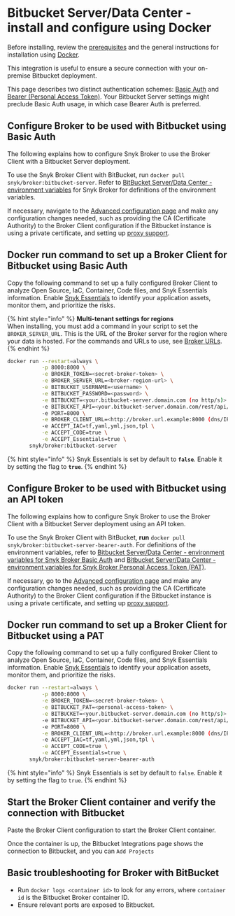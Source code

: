 # Bitbucket Server/Data Center - install and configure using Docker

Before installing, review the [prerequisites](./) and the general instructions for installation using [Docker](../install-and-configure-broker-using-docker.md).

This integration is useful to ensure a secure connection with your on-premise Bitbucket deployment.

This page describes two distinct authentication schemes: [Basic Auth](bitbucket-server-data-center-install-and-configure-using-docker.md#configure-broker-to-be-used-with-bitbucket-using-basic-auth) and [Bearer (Personal Access Token)](bitbucket-server-data-center-install-and-configure-using-docker.md#configure-broker-to-be-used-with-bitbucket-using-a-personal-access-token-pat). Your Bitbucket Server settings might preclude Basic Auth usage, in which case Bearer Auth is preferred.

## Configure Broker to be used with Bitbucket using Basic Auth

The following explains how to configure Snyk Broker to use the Broker Client with a Bitbucket Server deployment.

To use the Snyk Broker Client with BitBucket, run `docker pull snyk/broker:bitbucket-server`. Refer to [BitBucket Server/Data Center - environment variables](bitbucket-server-data-center-environment-variables-for-snyk-broker-basic-auth.md) for Snyk Broker for definitions of the environment variables.

If necessary, navigate to the [Advanced configuration page](../advanced-configuration-for-snyk-broker-docker-installation/) and make any configuration changes needed, such as providing the CA (Certificate Authority) to the Broker Client configuration if the Bitbucket instance is using a private certificate, and setting up [proxy support](../advanced-configuration-for-snyk-broker-docker-installation/proxy-support-with-docker.md).

## Docker run command to set up a Broker Client for Bitbucket using Basic Auth

Copy the following command to set up a fully configured Broker Client to analyze Open Source, IaC, Container, Code files, and Snyk Essentials information. Enable [Snyk Essentials](../../../../../../scan-with-snyk/snyk-essentials.md) to identify your application assets, monitor them, and prioritize the risks.

{% hint style="info" %}
**Multi-tenant settings for regions**\
When installing, you must add a command in your script to set the `BROKER_SERVER_URL`. This is the URL of the Broker server for the region where your data is hosted. For the commands and URLs to use, see [Broker URLs](../../../../../../snyk-data-and-governance/regional-hosting-and-data-residency.md#broker-server-urls).
{% endhint %}

```bash
docker run --restart=always \
           -p 8000:8000 \
           -e BROKER_TOKEN=<secret-broker-token> \
           -e BROKER_SERVER_URL=<broker-region-url> \
           -e BITBUCKET_USERNAME=<username> \
           -e BITBUCKET_PASSWORD=<password> \
           -e BITBUCKET=<your.bitbucket-server.domain.com (no http/s)> \
           -e BITBUCKET_API=<your.bitbucket-server.domain.com/rest/api/1.0 (no http/s)> \
           -e PORT=8000 \
           -e BROKER_CLIENT_URL=<http://broker.url.example:8000 (dns/IP:port)> \
           -e ACCEPT_IAC=tf,yaml,yml,json,tpl \
           -e ACCEPT_CODE=true \
           -e ACCEPT_Essentials=true \
       snyk/broker:bitbucket-server
```

{% hint style="info" %}
Snyk Essentials is set by default to **`false`**. Enable it by setting the flag to **`true`**.
{% endhint %}

## Configure Broker to be used with Bitbucket using an API token

The following explains how to configure Snyk Broker to use the Broker Client with a Bitbucket Server deployment using an API token.

To use the Snyk Broker Client with BitBucket, **run** `docker pull snyk/broker:bitbucket-server-bearer-auth`. For definitions of the environment variables, refer to [Bitbucket Server/Data Center - environment variables for Snyk Broker Basic Auth](bitbucket-server-data-center-environment-variables-for-snyk-broker-basic-auth.md) and [Bitbucket Server/Data Center - environment variables for Snyk Broker Personal Access Token (PAT)](bitbucket-server-data-center-environment-variables-for-snyk-broker-personal-access-token-pat.md).

If necessary, go to the [Advanced configuration page](../advanced-configuration-for-snyk-broker-docker-installation/) and make any configuration changes needed, such as providing the CA (Certificate Authority) to the Broker Client configuration if the Bitbucket instance is using a private certificate, and setting up [proxy support](../advanced-configuration-for-snyk-broker-docker-installation/proxy-support-with-docker.md).

## Docker run command to set up a Broker Client for Bitbucket using a PAT

Copy the following command to set up a fully configured Broker Client to analyze Open Source, IaC, Container, Code files, and Snyk Essentials information. Enable [Snyk Essentials](../../../../../../scan-with-snyk/snyk-apprisk.md) to identify your application assets, monitor them, and prioritize the risks.

```bash
docker run --restart=always \
           -p 8000:8000 \
           -e BROKER_TOKEN=<secret-broker-token> \
           -e BITBUCKET_PAT=<personal-access-token> \
           -e BITBUCKET=<your.bitbucket-server.domain.com (no http/s)> \
           -e BITBUCKET_API=<your.bitbucket-server.domain.com/rest/api/1.0 (no http/s)> \
           -e PORT=8000 \
           -e BROKER_CLIENT_URL=<http://broker.url.example:8000 (dns/IP:port)> \
           -e ACCEPT_IAC=tf,yaml,yml,json,tpl \
           -e ACCEPT_CODE=true \
           -e ACCEPT_Essentials=true \
       snyk/broker:bitbucket-server-bearer-auth
```

{% hint style="info" %}
Snyk Essentials is set by default to `false`. Enable it by setting the flag to `true`.
{% endhint %}

## Start the Broker Client container and verify the connection with Bitbucket

Paste the Broker Client configuration to start the Broker Client container.

Once the container is up, the Bitbucket Integrations page shows the connection to Bitbucket, and you can `Add Projects`

## Basic troubleshooting for Broker with BitBucket

* Run `docker logs <container id>` to look for any errors, where `container id` is the Bitbucket Broker container ID.
* Ensure relevant ports are exposed to Bitbucket.
